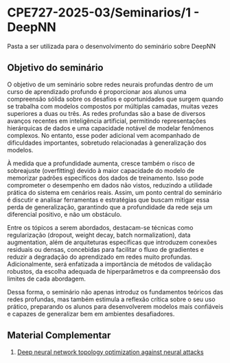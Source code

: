 # CPE727-2025-03/Seminarios/1 - DeepNN
Pasta a ser utilizada para o desenvolvimento do seminário sobre DeepNN

## Objetivo do seminário
O objetivo de um seminário sobre redes neurais profundas dentro de um curso de aprendizado profundo é proporcionar aos alunos uma compreensão sólida sobre os desafios e oportunidades que surgem quando se trabalha com modelos compostos por múltiplas camadas, muitas vezes superiores a duas ou três. As redes profundas são a base de diversos avanços recentes em inteligência artificial, permitindo representações hierárquicas de dados e uma capacidade notável de modelar fenômenos complexos. No entanto, esse poder adicional vem acompanhado de dificuldades importantes, sobretudo relacionadas à generalização dos modelos.

À medida que a profundidade aumenta, cresce também o risco de sobreajuste (overfitting) devido à maior capacidade do modelo de memorizar padrões específicos dos dados de treinamento. Isso pode comprometer o desempenho em dados não vistos, reduzindo a utilidade prática do sistema em cenários reais. Assim, um ponto central do seminário é discutir e analisar ferramentas e estratégias que buscam mitigar essa perda de generalização, garantindo que a profundidade da rede seja um diferencial positivo, e não um obstáculo.

Entre os tópicos a serem abordados, destacam-se técnicas como regularização (dropout, weight decay, batch normalization), data augmentation, além de arquiteturas específicas que introduzem conexões residuais ou densas, concebidas para facilitar o fluxo de gradientes e reduzir a degradação do aprendizado em redes muito profundas. Adicionalmente, será enfatizada a importância de métodos de validação robustos, da escolha adequada de hiperparâmetros e da compreensão dos limites de cada abordagem.

Dessa forma, o seminário não apenas introduz os fundamentos teóricos das redes profundas, mas também estimula a reflexão crítica sobre o seu uso prático, preparando os alunos para desenvolverem modelos mais confiáveis e capazes de generalizar bem em ambientes desafiadores.


## Material Complementar

1. [Deep neural network topology optimization against neural attacks](https://www.sciencedirect.com/science/article/pii/S0957417425020937?casa_token=kQijMU-7O9EAAAAA:fiPwyHuCwH4EQFxqRXxYEis0Qv4MzG8WQeOwwFCM4rc23h7piBqgMSVdndkeis9GCFpaRjgA6Bc)
